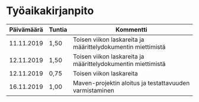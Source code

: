 # Työaikakirjanpito

Päivämäärä | Tuntia | Kommentti
------------ | ------------- | -------------
11.11.2019 | 1,50 | Toisen viikon laskareita ja määrittelydokumentin miettimistä
12.11.2019 | 1,50 | Toisen viikon laskareita ja määrittelydokumentin miettimistä
12.11.2019 | 0,75 | Toisen viikon laskareita 
16.11.2019 | 1,00 | Maven-projektin aloitus ja testattavuuden varmistaminen
